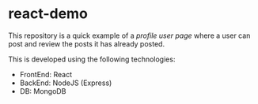 # react-demo
This repository is a quick example of a *profile user page* where a user can post and review the posts it has already posted.

This is developed using the following technologies:  
- FrontEnd: React
- BackEnd: NodeJS (Express)
- DB: MongoDB
